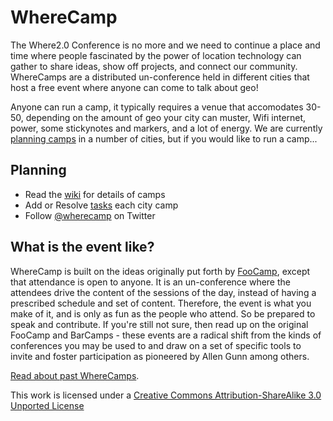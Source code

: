 # WhereCamp

The Where2.0 Conference is no more and we need to continue a place and time where people fascinated by the power of location technology can gather to share ideas, show off projects, and connect our community. WhereCamps are a distributed un-conference held in different cities that host a free event where anyone can come to talk about geo!

Anyone can run a camp, it typically requires a venue that accomodates 30-50, depending on the amount of geo your city can muster, Wifi internet, power, some stickynotes and markers, and a lot of energy. We are currently [planning camps](https://github.com/ajturner/wherecamp/wiki) in a number of cities, but if you would like to run a camp...
 
## Planning

* Read the [wiki](https://github.com/ajturner/wherecamp/wiki) for details of camps
* Add or Resolve [tasks](https://github.com/ajturner/wherecamp/issues) each city camp
* Follow [@wherecamp](http://twitter.com/wherecamp) on Twitter

## What is the event like?

WhereCamp is built on the ideas originally put forth by [FooCamp](http://wiki.oreillynet.com/foocamp06/index.cgi), except that attendance is open to anyone. It is an un-conference where the attendees drive the content of the sessions of the day, instead of having a prescribed schedule and set of content. Therefore, the event is what you make of it, and is only as fun as the people who attend. So be prepared to speak and contribute. If you're still not sure, then read up on the original FooCamp and BarCamps - these events are a radical shift from the kinds of conferences you may be used to and draw on a set of specific tools to invite and foster participation as pioneered by Allen Gunn among others.

[Read about past WhereCamps](http://wherecamp.org).

This work is licensed under a [Creative Commons Attribution-ShareAlike 3.0 Unported License](http://creativecommons.org/licenses/by-sa/3.0/)

